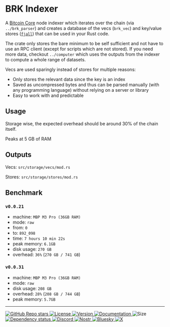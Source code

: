 # BRK Indexer

A [Bitcoin Core](https://bitcoincore.org/en/about/) node indexer which iterates over the chain 
(via `../brk_parser`) and creates a database of the vecs (`brk_vec`) and key/value stores 
([`fjall`](https://crates.io/crates/fjall)) that can be used in your Rust code.

The crate only stores the bare minimum to be self sufficient and not have to use an RPC client 
(except for scripts which are not stored). If you need more data, checkout `../computer` which uses 
the outputs from the indexer to compute a whole range of datasets.

Vecs are used sparingly instead of stores for multiple reasons:

- Only stores the relevant data since the key is an index
- Saved as uncompressed bytes and thus can be parsed manually (with any programming language) 
without relying on a server or library
- Easy to work with and predictable

## Usage

Storage wise, the expected overhead should be around 30% of the chain itself.

Peaks at 5 GB of RAM

## Outputs

Vecs: `src/storage/vecs/mod.rs`

Stores: `src/storage/stores/mod.rs`

## Benchmark

### `v0.0.21`

- machine: `MBP M3 Pro (36GB RAM)`
- mode: `raw`
- from: `0`
- to: `892_098`
- time: `7 hours 10 min 22s`
- peak memory: `6.1GB`
- disk usage: `270 GB`
- overhead: `36%` (`270 GB / 741 GB`)

### `v0.0.31`

- machine: `MBP M3 Pro (36GB RAM)`
- mode: `raw`
- disk usage: `208 GB`
- overhead: `28%` (`208 GB / 744 GB`)
- peak memory: `5.7GB`

----
<p align="left">
  <a href="https://github.com/bitcoinresearchkit/brk">
    <img alt="GitHub Repo stars" src="https://img.shields.io/github/stars/bitcoinresearchkit/brk?style=social">
  </a>
  <a href="https://github.com/bitcoinresearchkit/brk/blob/main/LICENSE.md">
    <img src="https://img.shields.io/crates/l/brk" alt="License" />
  </a>
  <a href="https://crates.io/crates/brk_cli">
    <img src="https://img.shields.io/crates/v/brk_cli" alt="Version" />
  </a>
  <a href="https://docs.rs/brk_cli">
    <img src="https://img.shields.io/docsrs/brk_cli" alt="Documentation" />
  </a>
  <img src="https://img.shields.io/crates/size/brk_cli" alt="Size" />
  <a href="https://deps.rs/crate/brk_cli">
    <img src="https://deps.rs/crate/brk_cli/latest/status.svg" alt="Dependency status">
  </a>
  <a href="https://discord.gg/HaR3wpH3nr">
    <img src="https://img.shields.io/discord/1350431684562124850?label=discord" alt="Discord" />
  </a>
  <a href="https://primal.net/p/nprofile1qqsfw5dacngjlahye34krvgz7u0yghhjgk7gxzl5ptm9v6n2y3sn03sqxu2e6">
    <img src="https://img.shields.io/badge/nostr-purple?link=https%3A%2F%2Fprimal.net%2Fp%2Fnprofile1qqsfw5dacngjlahye34krvgz7u0yghhjgk7gxzl5ptm9v6n2y3sn03sqxu2e6" alt="Nostr" />
  </a>
  <a href="https://bsky.app/profile/bitcoinresearchkit.org">
    <img src="https://img.shields.io/badge/bluesky-blue?link=https%3A%2F%2Fbsky.app%2Fprofile%2Fbitcoinresearchkit.org" alt="Bluesky" />
  </a>
  <a href="https://x.com/brkdotorg">
    <img src="https://img.shields.io/badge/x.com-black" alt="X" />
  </a>
</p>
